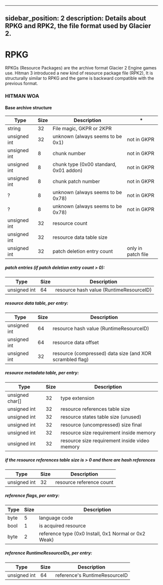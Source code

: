 
---
sidebar_position: 2
description: Details about RPKG and RPK2, the file format used by Glacier 2.
---

# RPKG

RPKGs (Resource Packages) are the archive format Glacier 2 Engine games use.
Hitman 3 introduced a new kind of resource package file (RPK2), It is structurally similar to RPKG and the game is backward compatible with the previous format.

### HITMAN WOA

#### Base archive structure

| Type   | Size  | Description                            | *|
| -------|------ | -------------------------------------- | ---|
| string  |32| File magic, GKPR or 2KPR                                   |
| unsigned int    |32| unknown (always seems to be 0x1)       |not in GKPR|
| unsigned int    |8 | chunk number                           |not in GKPR|
| unsigned int    |8 | chunk type (0x00 standard, 0x01 addon) |not in GKPR|
| unsigned int    |8 | chunk patch number                     |not in GKPR|
| ?    |8 | unknown (always seems to be 0x78)      |not in GKPR|
| ?    |8 | unknown (always seems to be 0x78)      |not in GKPR|
| unsigned int    |32| resource count                         |
| unsigned int    |32| resource data table size               |
 unsigned int |32| patch deletion entry count |only in patch file|   

##### patch entries (if patch deletion entry count > 0):

| Type     |Size| Description                     |
| -------- |--| ------------------------------- |
| unsigned int |64| resource hash value (RuntimeResourceID) |

##### resource data table, per entry:

| Type    |Size | Description                     |
| -------- |--| ------------------------------- |
| unsigned int |64| resource hash value (RuntimeResourceID) |
| unsigned int |64| resource data offset            |
| unsigned int |32| resource (compressed) data size (and XOR scrambled flag) |

##### resource metadata table, per entry:

| Type             |Size| Description                                   |
| ----------------|-- | --------------------------------------------- |
| unsigned char[]  |32| type extension                                |
| unsigned int	   |32| resource references table size                |
| unsigned int     |32| resource states table size (unused)           |
| unsigned int     |32| resource (uncompressed) size final            |
| unsigned int     |32| resource size requirement inside memory       |
| unsigned int     |32| resource size requirement inside video memory |

##### if the resource references table size is > 0 and there are hash references

| Type     |Size| Description              |
| -------- | ---|------------------------ |
| unsigned int |32| resource reference count |

##### reference flags, per entry:

| Type    |Size| Description      |
| ------- |---- |---------------- |
| byte  |5| language code |
| bool  |1| is acquired resource |
| byte  |2| reference type (0x0 Install, 0x1 Normal or 0x2 Weak) |

##### reference RuntimeResourceIDs, per entry:

| Type     |Size | Description           |
| -------- |----| --------------------- |
| unsigned int |64| reference's RuntimeResourceID |
